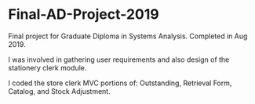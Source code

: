 # Final-AD-Project-2019

Final project for Graduate Diploma in Systems Analysis. Completed in Aug 2019. 

I was involved in gathering user requirements and also design of the stationery clerk module. 

I coded the store clerk MVC portions of: Outstanding, Retrieval Form, Catalog, and Stock Adjustment.
